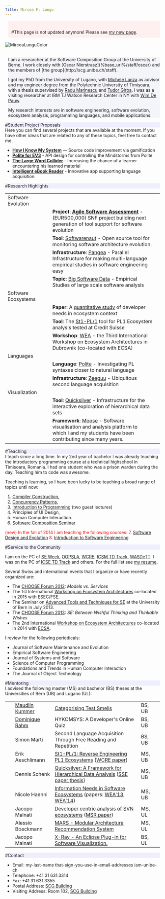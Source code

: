 ```yaml
---
Title: Mircea F. Lungu
---
```


<div style="padding:10px; margin-left: 10px; background-color: #fff0f0">
<br/>
#This page is not updated anymore! Please see <a href="https://mircealungu.github.io/">my new page</a>.
</br>
</div>


![MirceaLunguColor](%assets_url%/files/60/5m1fml2gukq5dt7wfetpi918hbgwpr/MirceaLungu-Homepage.png)


<br/>

<div style="margin-left: 10px; background-color: #f4f4fb">
I am a researcher at the Software Composition Group at the University of Berne. I work closely with [Oscar Nierstrasz](%base_url%/staff/oscar) and the members of [the group](http://scg.unibe.ch/staff).

I got my PhD from the University of Lugano, with [Michele Lanza](http://www.inf.usi.ch/faculty/lanza/) as advisor and my engineer degree from the Polytechnic University of Timişoara, with a thesis supervised by [Radu Marinescu](http://bigfoot.cs.upt.ro/~radum/) and [Tudor Girba](http://tudorgirba.com). I was as a visiting researcher at IBM TJ Watson Research Center in NY with [Wim De Pauw](https://researcher.ibm.com/researcher/view.php?person=us-wim). 

My research interests are in software engineering, software evolution, ecosystem analysis, programming languages, and mobile applications.
</div>


<div style="background-color: #eeeeff">
#Student Project Proposals
</div>
Here you can find several projects that are available at the moment. If you have other ideas that are related to any of these topics, feel free to contact me. 

-  [**How I Know My System**](%20http://scg.unibe.ch/research/HIK-MSY) &mdash; Source code improvement via gamification  
-  **[Polite for EV3](%base_url%/wiki/projects/mastersbachelorsprojects/polite-for-ev3)** - API design for controlling the Mindstorms from Polite 
-  **[The Large Word Collider](http://scg.unibe.ch/wiki/projects/mastersbachelorsprojects/largewordcollider)** - Increasing the chance of a learner encountering his learned material
-  **[Intelligent eBook Reader](%base_url%/wiki/projects/mastersbachelorsprojects/ebookreaderandroid)** - Innovative app supporting language acquisition

<div style="background-color: #eeeeff">
#Research Highlights
</div>


| | | |
|---|---|---|
|<div style="width:130px">Software Evolution</div>| |
| | **Project**: **[Agile Software Assessment](http://scg.unibe.ch/research/snf13)** - (EUR500,000) SNF project building next generation of tool support for software evolution | 
| | **Tool**: [Softwarenaut](http://scg.unibe.ch/softwarenaut) - Open source tool for monitoring software architecture evolution. |
| | **Infrastructure**: [Pangea](http://scg.unibe.ch/research/pangea) - Parallel Infrastructure for making multi-language empirical studies in software engineering easy |
| | **Topic**: [Big Software Data](http://scg.unibe.ch/research/bigsoftwaredata) - Empirical Studies of large scale software analysis|
|<div style="width:130px">Software Ecosystems</div>| |
| | **Paper**: A [quantitative study](http://scg.unibe.ch/scgbib?query=Haen14a&display=abstract) of developer needs in ecosystem context |
| | **Tool**: The [St1-PL/1](http://scg.unibe.ch/scgbib?query=Aesc13a&display=abstract) tool for PL1 Ecosystem analysis tested at Credit Suisse |
| | **Workshop**: [WEA](http://wea.github.com) - the Third International Workshop on Ecosystem Architectures in Dubrovnik (co-located with ECSA)|
|  Languages | |
| | **Language**: [Polite](%base_url%/research/Polite) - Investigating PL syntaxes closer to natural language |
| | **Infrastructure**: [Zeeguu](https://www.zeeguu.unibe.ch) - Ubiquitous second language acquisition|
| Visualization| |
| | **Tool**: [Quicksilver](%base_url%/research/quicksilver) - Infrastructure for the interactive exploration of hierarchical data sets |
| | **Framework**: [Moose](http://moosetechnology.org) - Software visualisation and analysis platform to which I and my students have been contributing since many years. |

<div style="background-color: #eeeeff">
#Teaching
</div>
I teach since a long time. In my 2nd year of bachelor I was already teaching the introductory programming course at a technical highschool in Timisoara, Romania. I had one student who was a prison warden during the day. Teaching him to code was awesome. 

Teaching is learning, so I have been lucky to be teaching a broad range of topics until now: 
1. [Compiler Construction](http://scg.unibe.ch/teaching/cc), 
2. [Concurrency Patterns](http://scg.unibe.ch/teaching/cp),
3. [Introduction to Programming](http://www.ltg.unibe.ch/lectures/hs11/ei) (two guest lectures)
4. Principles of UI Design, 
5. Human Computer Interaction. 
6. [Software Composition Seminar](%base_url%/wiki/softwarecompositionseminar)

<span style="color:red">(new) In the fall of 2014 I am teaching the following courses:
7. [Software Design and Evolution](http://scg.unibe.ch/teaching/sde)
8. [Introduction to Software Engineering](%base_url%/teaching/ese) 



<div style="background-color: #eeeeff">
#Service to the Community
</div>

I am on the PC of
[SE Week](http://ansymo.ua.ac.be/csmr-wcre),
[OOPSLA](http://splashcon.org/), 
[WCRE](http://wcre.wikidot.com/2013),
[ICSM TD Track](http://icsm2013.tue.nl/ProgCommittee/index.html),
[WASDeTT](http://wasdett.org/2013/).
I was on the PC of 
[ICSE TD Track](http://www.ifi.uzh.ch/icse2012/) and others.
For the full list see [my resume](%assets_url%/download/mlcv/MirceaLungu-Resume.pdf).

Several Swiss and international events that I organize or have recently organized are: 


-  The [CHOOSE Forum 2012](http://choose.s-i.ch/events/forum2012): *Models vs. Services*
-  The 1st International [Workshop on Ecosystem Architectures](http://wea.github.io/) co-located in 2015 with ESEC/FSE.
-  The Seminar on [Advanced Tools and Techniques for SE](http://sattose.org/sattose2013) at the University of Bern in July 2013. 
-  The [CHOOSE Forum 2013](http://choose.s-i.ch/events/forum2013): *SE: Between Wishful Thinking and Thinkable Wishes*
-  The 2nd International [Workshop on Ecosystem Architectures](http://wea.github.io/) co-located in 2014 with [ECSA](http://ecsa2014.cs.univie.ac.at/).

I review for the following periodicals: 

-  Journal of Software Maintenance and Evolution
-  Empirical Software Engineering
-  Journal of Systems and Software
-  Science of Computer Programming
-  Foundations and Trends in Human Computer Interaction
-  The Journal of Object Technology



<div style="background-color: #eeeeff">
#Mentoring
</div>
I advised the following master (MS) and bachelor (BS) theses at the Universities of Bern (UB) and Lugano (UL):


| | | | | |
|---|---|---|---|---|
|&nbsp;&nbsp;| [Maudlin Kummer](%base_url%/wiki/alumni/MaudlinKummer) | [Categorising Test Smells](http://scg.unibe.ch/archive/projects/Kumm15a.pdf)  | BS, UB |
|&nbsp;&nbsp;| [Dominique Rahm](%base_url%/wiki/alumni/DominiqueRahm) | HYKOMSYS: A Developer's Online Quiz | BS, UB |
|&nbsp;&nbsp;| Simon Marti | Second Language Acquisition Through Free Reading and Repetition | BS, UB |
|&nbsp;&nbsp;| Erik Aeschlimann |  [St1-PL/1: Reverse Engineering PL1 Ecosystems](http://scg.unibe.ch/archive/masters/Aesc13b.pdf) ([WCRE paper](http://scg.unibe.ch/scgbib?query=Aesc13a&display=abstract))| MS, UB |
|&nbsp;&nbsp;| Dennis Schenk | [Quicksilver: A Framework for Hierarchical Data Analysis](http://scg.unibe.ch/archive/masters/Sche14a.pdf) ([SSE paper](http://scg.unibe.ch/scgbib?query=Sche13a&display=abstract),[thesis](http://scg.unibe.ch/archive/masters/Sche14a.pdf))| MS, UB |
|&nbsp;&nbsp;| Nicole Haenni | [Information Needs in Software Ecosystems](http://scg.unibe.ch/archive/masters/Haen14b.pdf) (papers: [WEA'13](http://scg.unibe.ch/scgbib?query=Haen13a&display=abstract), [WEA'14](http://scg.unibe.ch/scgbib?query=Haen14a&display=abstract))| MS, UB  |
|&nbsp;&nbsp;| Jacopo Malnati | [Developer centric analysis of SVN ecosystems](http://www.inf.usi.ch/faculty/lanza/Downloads/Maln2009a.pdf) ([MSR paper](http://scg.unibe.ch/scgbib?query=Maln09a&display=abstract))| MS, UL |
|&nbsp;&nbsp;| Alessio Boeckmann |  [MARS - Modular Architecture Recommendation System](http://www.inf.usi.ch/faculty/lanza/Downloads/Boec2010a.pdf) | MS, UL |
|&nbsp;&nbsp;| Jacopo Malnati | [X-Ray - An Eclipse Plug-in for Software Visualization. ](http://www.inf.usi.ch/faculty/lanza/Downloads/Maln07a.pdf) | BS, UL |

<div style="background-color: #eeeeff">
#Contact
</div>

- Email: my-last-name that-sign-you-use-in-email-addresses iam-unibe-ch
- Telephone: \+41 31 631.3314
- Fax: \+41 31 631.3355
- Postal Address: [SCG Building](%base_url%/contact)
- Visiting Address: Room 102, [SCG Building](%base_url%/contact)
